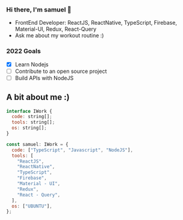 ### Hi there, I'm samuel 👋

- FrontEnd Developer: ReactJS, ReactNative, TypeScript, Firebase, Material-UI, Redux, React-Query
- Ask me about my workout routine :)

### 2022 Goals

- [x] Learn Nodejs
- [ ] Contribute to an open source project
- [ ] Build APIs with NodeJS

## A bit about me :)

```javascript
interface IWork {
  code: string[];
  tools: string[];
  os: string[];
}

const samuel: IWork = {
  code: ["TypeScript", "Javascript", "NodeJS"],
  tools: [
    "ReactJS",
    "ReactNative",
    "TypeScript",
    "Firebase",
    "Material - UI",
    "Redux",
    "React - Query",
  ],
  os: ["UBUNTU"],
};
```
